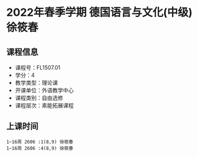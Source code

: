 # 2022年春季学期 德国语言与文化(中级) 徐筱春






## 课程信息

- 课程号：FL1507.01
- 学分：4
- 教学类型：理论课
- 开课单位：外语教学中心
- 课程类别：自由选修
- 课程层次：素能拓展课程

## 上课时间

```
1~16周 2606 :1(8,9) 徐筱春
1~16周 2606 :4(8,9) 徐筱春
```

